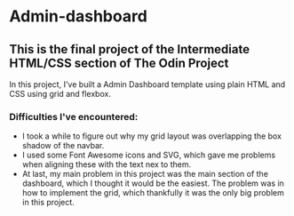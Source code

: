 # **Admin-dashboard**

## This is the final project of the Intermediate HTML/CSS section of The Odin Project

In this project, I've built a Admin Dashboard template using plain HTML and CSS using grid and flexbox.

### **Difficulties I've encountered:**
- I took a while to figure out why my grid layout was overlapping the box shadow of the navbar.
- I used some Font Awesome icons and SVG, which gave me problems when aligning these with the text nex to them.
- At last, my main problem in this project was the main section of the dashboard, which I thought it would be the easiest. The problem was in how to implement the grid, which thankfully it was the only big problem in this project. 